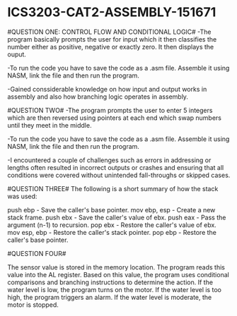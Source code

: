 # ICS3203-CAT2-ASSEMBLY-151671
#QUESTION ONE: CONTROL FLOW AND CONDITIONAL LOGIC#
-The program basically prompts the user for input which it then classifies the number either as positive, negative or exactly zero. It then displays the ouput.

-To run the code you have to save the code as a .asm file. Assemble it using NASM, link the file and then run the program.

-Gained conssiderable knowledge on how input and output works in assembly and also how branching logic operates in assembly.

#QUESTION TWO#
-The program prompts the user to enter 5 integers which are then reversed using pointers at each end which swap numbers until they meet in the middle.

-To run the code you have to save the code as a .asm file. Assemble it using NASM, link the file and then run the program.

-I encountered a couple of challenges such as errors in addressing or lengths often resulted in incorrect outputs or crashes and ensuring that all conditions were covered without unintended fall-throughs or skipped cases.

#QUESTION THREE#
The following is a short summary of how the stack was used:

push ebp	    - Save the caller's base pointer.
mov ebp, esp  - Create a new stack frame.
push ebx	    - Save the caller's value of ebx.
push eax	    - Pass the argument (n-1) to recursion.
pop ebx	      - Restore the caller's value of ebx.
mov esp, ebp	- Restore the caller's stack pointer.
pop ebp	      - Restore the caller's base pointer.


#QUESTION FOUR#

The sensor value is stored in the memory location.
The program reads this value into the AL register.
Based on this value, the program uses conditional comparisons  and branching instructions to determine the action.
If the water level is low, the program turns on the motor.
If the water level is too high, the program triggers an alarm.
If the water level is moderate, the motor is stopped.


























